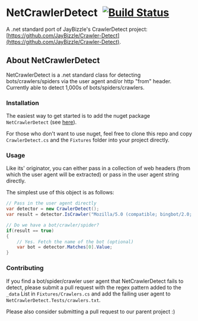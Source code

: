 # NetCrawlerDetect &nbsp;[![Build Status](https://travis-ci.org/gplumb/NetCrawlerDetect.svg?branch=master)](https://travis-ci.org/gplumb/NetCrawlerDetect)
A .net standard port of JayBizzle's CrawlerDetect project: [https://github.com/JayBizzle/Crawler-Detect](https://github.com/JayBizzle/Crawler-Detect).

## About NetCrawlerDetect

NetCrawlerDetect is a .net standard class for detecting bots/crawlers/spiders via the user agent and/or http "from" header. Currently able to detect 1,000s of bots/spiders/crawlers.

### Installation
The easiest way to get started is to add the nuget package `NetCrawlerDetect` (see [here](https://www.nuget.org/packages/NetCrawlerDetect)).

For those who don't want to use nuget, feel free to clone this repo and copy `CrawlerDetect.cs` and the `Fixtures` folder into your project directly.

### Usage
Like its' originator, you can either pass in a collection of web headers (from which the user agent will be extracted) or pass in the user agent string directly.

The simplest use of this object is as follows:

```csharp
// Pass in the user agent directly
var detector = new CrawlerDetect();
var result = detector.IsCrawler("Mozilla/5.0 (compatible; bingbot/2.0; +http://www.bing.com/bingbot.htm)");

// Do we have a bot/crawler/spider?
if(result == true)
{
    // Yes. Fetch the name of the bot (optional)
    var bot = detector.Matches[0].Value;
}
```

### Contributing
If you find a bot/spider/crawler user agent that NetCrawlerDetect fails to detect, please submit a pull request with the regex pattern added to the `_data` List in `Fixtures/Crawlers.cs` and add the failing user agent to `NetCrawlerDetect.Tests/crawlers.txt`.

Please also consider submitting a pull request to our parent project :)
